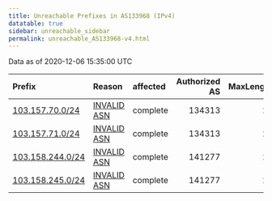 ```yaml
---
title: Unreachable Prefixes in AS133968 (IPv4)
datatable: true
sidebar: unreachable_sidebar
permalink: unreachable_AS133968-v4.html
---
```


Data as of 2020-12-06 15:35:00 UTC


<div class="datatable-begin"></div>

| Prefix                                                     | Reason                                                                                                   | affected   |   Authorized AS |   MaxLength | Anchor                                       |   unreachable /24s |
|:-----------------------------------------------------------|:---------------------------------------------------------------------------------------------------------|:-----------|----------------:|------------:|:---------------------------------------------|-------------------:|
| [103.157.70.0/24](https://stat.ripe.net/103.157.70.0/24)   | [INVALID ASN](https://rpki-validator.ripe.net/announcement-preview?asn=AS133968&prefix=103.157.70.0/24)  | complete   |          134313 |          24 | [APNIC](unreachable_APNIC_RPKI_Root-v4.html) |                  1 |
| [103.157.71.0/24](https://stat.ripe.net/103.157.71.0/24)   | [INVALID ASN](https://rpki-validator.ripe.net/announcement-preview?asn=AS133968&prefix=103.157.71.0/24)  | complete   |          134313 |          24 | [APNIC](unreachable_APNIC_RPKI_Root-v4.html) |                  1 |
| [103.158.244.0/24](https://stat.ripe.net/103.158.244.0/24) | [INVALID ASN](https://rpki-validator.ripe.net/announcement-preview?asn=AS133968&prefix=103.158.244.0/24) | complete   |          141277 |          24 | [APNIC](unreachable_APNIC_RPKI_Root-v4.html) |                  1 |
| [103.158.245.0/24](https://stat.ripe.net/103.158.245.0/24) | [INVALID ASN](https://rpki-validator.ripe.net/announcement-preview?asn=AS133968&prefix=103.158.245.0/24) | complete   |          141277 |          24 | [APNIC](unreachable_APNIC_RPKI_Root-v4.html) |                  1 |

<div class="datatable-end"></div>
